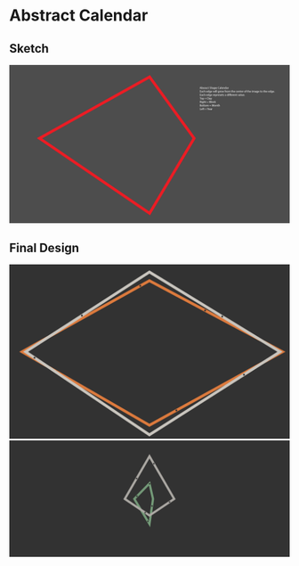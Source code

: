 # Abstract Calendar
## Sketch
![](https://github.com/neil-oliver/dvia-2019/blob/master/1.mapping-time/process/Calendar%203.png)
## Final Design
![](https://github.com/neil-oliver/dvia-2019/blob/master/1.mapping-time/abstract_calendar/Absract-Screenshot-1.png)
![](https://github.com/neil-oliver/dvia-2019/blob/master/1.mapping-time/abstract_calendar/Abstract-Screenshot-2.png)
